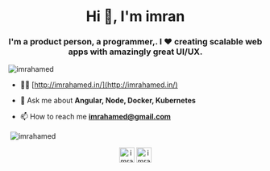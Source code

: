 <h1 align="center">Hi 👋, I'm imran</h1>
<h3 align="center">I'm a product person, a programmer,. I ❤ creating scalable web apps with amazingly great UI/UX.</h3>

<p align="left"> <img src="https://komarev.com/ghpvc/?username=imrahamed" alt="imrahamed" /> </p>

- 👨‍💻 [http://imrahamed.in/](http://imrahamed.in/)

- 💬 Ask me about **Angular, Node, Docker, Kubernetes**

- 📫 How to reach me **imrahamed@gmail.com**

<p>&nbsp;<img align="center" src="https://github-readme-stats.vercel.app/api?username=imrahamed&show_icons=true" alt="imrahamed" /></p>

<p align="center">
<a href="https://linkedin.com/in/imrahamed" target="blank"><img align="center" src="https://cdn.jsdelivr.net/npm/simple-icons@3.0.1/icons/linkedin.svg" alt="imrahamed" height="30" width="30" /></a>
<a href="https://stackoverflow.com/users/imrahamed" target="blank"><img align="center" src="https://cdn.jsdelivr.net/npm/simple-icons@3.0.1/icons/stackoverflow.svg" alt="imrahamed" height="30" width="30" /></a>
</p>
